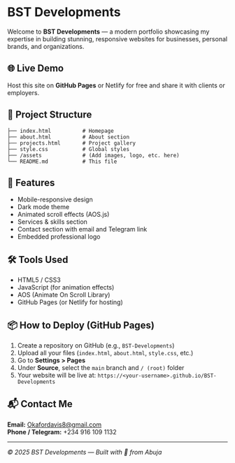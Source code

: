 
# BST Developments

Welcome to **BST Developments** — a modern portfolio showcasing my expertise in building stunning, responsive websites for businesses, personal brands, and organizations.

## 🌐 Live Demo
Host this site on **GitHub Pages** or Netlify for free and share it with clients or employers.

## 📁 Project Structure
```
├── index.html          # Homepage
├── about.html          # About section
├── projects.html       # Project gallery
├── style.css           # Global styles
├── /assets             # (Add images, logo, etc. here)
└── README.md           # This file
```

## 🚀 Features
- Mobile-responsive design
- Dark mode theme
- Animated scroll effects (AOS.js)
- Services & skills section
- Contact section with email and Telegram link
- Embedded professional logo

## 🛠 Tools Used
- HTML5 / CSS3
- JavaScript (for animation effects)
- AOS (Animate On Scroll Library)
- GitHub Pages (or Netlify for hosting)

## 📦 How to Deploy (GitHub Pages)
1. Create a repository on GitHub (e.g., `BST-Developments`)
2. Upload all your files (`index.html`, `about.html`, `style.css`, etc.)
3. Go to **Settings > Pages**
4. Under **Source**, select the `main` branch and `/ (root)` folder
5. Your website will be live at: `https://<your-username>.github.io/BST-Developments`

## 📬 Contact Me
**Email:** [Okafordavis8@gmail.com](mailto:Okafordavis8@gmail.com)  
**Phone / Telegram:** +234 916 109 1132

---

_© 2025 BST Developments — Built with 💙 from Abuja_
